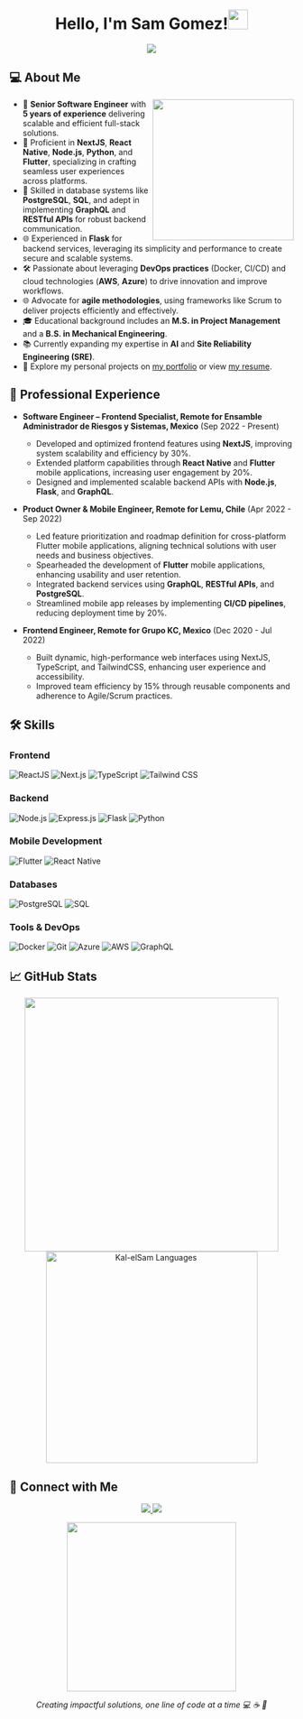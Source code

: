 <h1 align="center"><b>Hello, I'm Sam Gomez!</b><img src="https://media.giphy.com/media/hvRJCLFzcasrR4ia7z/giphy.gif" width="35"></h1>

<p align="center">
  <img src="https://readme-typing-svg.herokuapp.com?font=Roboto&color=%2300bfff&size=24&center=true&vCenter=true&width=600&height=50&lines=Software+Engineer;Frontend+and+Mobile+Development+Specialist;Passionate+about+Tech+Innovation">
</p>

## 💻 About Me

<img align="right" src="https://media.giphy.com/media/ZVik7pBtu9dNS/giphy.gif" width="250">

- 🌟 **Senior Software Engineer** with **5 years of experience** delivering scalable and efficient full-stack solutions.
- 🚀 Proficient in **NextJS**, **React Native**, **Node.js**, **Python**, and **Flutter**, specializing in crafting seamless user experiences across platforms.
- 💾 Skilled in database systems like **PostgreSQL**, **SQL**, and adept in implementing **GraphQL** and **RESTful APIs** for robust backend communication.
- 🌐 Experienced in **Flask** for backend services, leveraging its simplicity and performance to create secure and scalable systems.
- 🛠️ Passionate about leveraging **DevOps practices** (Docker, CI/CD) and cloud technologies (**AWS**, **Azure**) to drive innovation and improve workflows.
- 🌐 Advocate for **agile methodologies**, using frameworks like Scrum to deliver projects efficiently and effectively.
- 🎓 Educational background includes an **M.S. in Project Management** and a **B.S. in Mechanical Engineering**.
- 📚 Currently expanding my expertise in **AI** and **Site Reliability Engineering (SRE)**.
- 📁 Explore my personal projects on [my portfolio](https://portfolio-devsam.vercel.app/) or view [my resume](https://www.dropbox.com/scl/fi/fepzlvb178ultxf8uz75t/SamuelGomezDevResume.pdf?rlkey=u8wr5z865wj0ey641trh67o0k&st=akq4dgsb&dl=0).

## 💼 Professional Experience

- **Software Engineer – Frontend Specialist, Remote for Ensamble Administrador de Riesgos y Sistemas, Mexico** (Sep 2022 - Present)  
  - Developed and optimized frontend features using **NextJS**, improving system scalability and efficiency by 30%.
  - Extended platform capabilities through **React Native** and **Flutter** mobile applications, increasing user engagement by 20%.
  - Designed and implemented scalable backend APIs with **Node.js**, **Flask**, and **GraphQL**.

- **Product Owner & Mobile Engineer, Remote for Lemu, Chile** (Apr 2022 - Sep 2022)  
  - Led feature prioritization and roadmap definition for cross-platform Flutter mobile applications, aligning technical solutions with user needs and business objectives.
  - Spearheaded the development of **Flutter** mobile applications, enhancing usability and user retention.
  - Integrated backend services using **GraphQL**, **RESTful APIs**, and **PostgreSQL**.
  - Streamlined mobile app releases by implementing **CI/CD pipelines**, reducing deployment time by 20%.

- **Frontend Engineer, Remote for Grupo KC, Mexico** (Dec 2020 - Jul 2022)  
  - Built dynamic, high-performance web interfaces using NextJS, TypeScript, and TailwindCSS, enhancing user experience and accessibility.
  - Improved team efficiency by 15% through reusable components and adherence to Agile/Scrum practices.

## 🛠 Skills

### Frontend
![ReactJS](https://img.shields.io/badge/ReactJS-61DAFB.svg?style=for-the-badge&logo=react&logoColor=black)
![Next.js](https://img.shields.io/badge/Next.js-000000.svg?style=for-the-badge&logo=nextdotjs&logoColor=white)
![TypeScript](https://img.shields.io/badge/TypeScript-007ACC.svg?style=for-the-badge&logo=typescript&logoColor=white)
![Tailwind CSS](https://img.shields.io/badge/Tailwind_CSS-06B6D4.svg?style=for-the-badge&logo=tailwind-css&logoColor=white)

### Backend
![Node.js](https://img.shields.io/badge/Node.js-339933.svg?style=for-the-badge&logo=nodedotjs&logoColor=white)
![Express.js](https://img.shields.io/badge/Express.js-000000.svg?style=for-the-badge&logo=express&logoColor=white)
![Flask](https://img.shields.io/badge/Flask-000000.svg?style=for-the-badge&logo=flask&logoColor=white)
![Python](https://img.shields.io/badge/Python-3776AB.svg?style=for-the-badge&logo=python&logoColor=white)

### Mobile Development
![Flutter](https://img.shields.io/badge/Flutter-02569B.svg?style=for-the-badge&logo=flutter&logoColor=white)
![React Native](https://img.shields.io/badge/React_Native-61DAFB.svg?style=for-the-badge&logo=react&logoColor=black)

### Databases
![PostgreSQL](https://img.shields.io/badge/PostgreSQL-336791.svg?style=for-the-badge&logo=postgresql&logoColor=white)
![SQL](https://img.shields.io/badge/SQL-4479A1.svg?style=for-the-badge&logo=mysql&logoColor=white)

### Tools & DevOps
![Docker](https://img.shields.io/badge/Docker-2496ED.svg?style=for-the-badge&logo=docker&logoColor=white)
![Git](https://img.shields.io/badge/Git-F05032.svg?style=for-the-badge&logo=git&logoColor=white)
![Azure](https://img.shields.io/badge/Azure-0078D7.svg?style=for-the-badge&logo=microsoftazure&logoColor=white)
![AWS](https://img.shields.io/badge/AWS-FF9900.svg?style=for-the-badge&logo=amazonaws&logoColor=white)
![GraphQL](https://img.shields.io/badge/GraphQL-E10098.svg?style=for-the-badge&logo=graphql&logoColor=white)

## 📈 GitHub Stats

<div align="center">
<a href="https://github.com/Kal-elSam/Kal-elSam">
  <img src="https://github-readme-stats.vercel.app/api?username=Kal-elSam&show_icons=true&theme=radical" width="450"/>
  <img src="https://github-readme-stats.vercel.app/api/top-langs?username=Kal-elSam&show_icons=true&layout=compact&theme=radical" width="375" alt="Kal-elSam Languages"/>
</a>
</div>

## 🤝 Connect with Me

<p align="center">
<a href="https://www.linkedin.com/in/samuel-gomez-serrano/?locale=en_US">
  <img src="https://img.shields.io/badge/LinkedIn-Samuel%20Gomez%20Serrano-blue.svg?style=for-the-badge&logo=linkedin&logoColor=white">
</a>
<a href="mailto:samgomezs7@hotmail.com">
  <img src="https://img.shields.io/badge/Email-samgomezs7@hotmail.com-red.svg?style=for-the-badge&logo=microsoft-outlook&logoColor=white">
</a>
</p>

<p align="center">
  <img src="https://media.giphy.com/media/LmNwrBhejkK9EFP504/giphy.gif" width="300" />
</p>

<p align="center">
  <em>Creating impactful solutions, one line of code at a time 💻 ☕ 🍕 </em>
</p>
